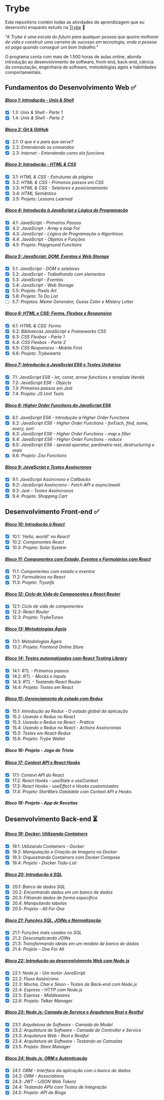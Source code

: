 # Trybe

Este repositório contém todas as atividades de aprendizagem que eu desenvolvi enquanto estudo na [Trybe](https://www.betrybe.com/) :rocket:

_"A Trybe é uma escola do futuro para qualquer pessoa que queira melhorar de vida e construir uma carreira de sucesso em tecnologia, onde a pessoa só paga quando conseguir um bom trabalho."_

O programa conta com mais de 1.500 horas de aulas online, aborda introdução ao desenvolvimento de software, front-end, back-end, ciência da computação, engenharia de software, metodologias ágeis e habilidades comportamentais.

## Fundamentos do Desenvolvimento Web :white_check_mark:

##### [Bloco 1: Introdução - Unix & Shell](https://github.com/TiLourinho/trybe-exercicios/tree/master/01.%20Fundamentos%20do%20Desenvolvimento%20Web/Bloco%2001%20-%20Unix%20%26%20Bash)

- [X] 1.3: _Unix & Shell - Parte 1_
- [X] 1.4: _Unix & Shell - Parte 2_

##### [Bloco 2: Git & GitHub](https://github.com/TiLourinho/trybe-exercicios/tree/master/01.%20Fundamentos%20do%20Desenvolvimento%20Web/Bloco%2002%20-%20Git%2C%20Github%20e%20Internet)

- [X] 2.1: _O que é e para que serve?_
- [X] 2.2: _Entendendo os comandos_
- [X] 2.3: _Internet - Entendendo como ela funciona_

##### [Bloco 3: Introdução - HTML & CSS](https://github.com/TiLourinho/trybe-exercicios/tree/master/01.%20Fundamentos%20do%20Desenvolvimento%20Web/Bloco%2003%20-%20Introdu%C3%A7%C3%A3o%20%C3%A0%20HTML%20e%20CSS)

- [X] 3.1: _HTML & CSS - Estruturas de página_
- [X] 3.2: _HTML & CSS - Primeiros passos em CSS_
- [X] 3.3: _HTML & CSS - Seletores e posicionamento_
- [X] 3.4: _HTML Semântico_
- [X] 3.5: _Projeto: Lessons Learned_

##### [Bloco 4: Introdução à JavaScript e Lógica de Programação](https://github.com/TiLourinho/trybe-exercicios/tree/master/01.%20Fundamentos%20do%20Desenvolvimento%20Web/Bloco%2004%20-%20Introdu%C3%A7%C3%A3o%20%C3%A0%20JavaScript%20e%20L%C3%B3gica%20de%20Programa%C3%A7%C3%A3o)

- [X] 4.1: _JavaScript - Primeiros Passos_
- [X] 4.2: _JavaScript - Array e loop For_
- [X] 4.3: _JavaScript - Lógica de Programação a Algoritmos_
- [X] 4.4: _JavaScript - Objetos e Funções_
- [X] 4.5: _Projeto: Playground Functions_

##### [Bloco 5: JavaScript: DOM, Eventos e Web Storage](https://github.com/TiLourinho/trybe-exercicios/tree/master/01.%20Fundamentos%20do%20Desenvolvimento%20Web/Bloco%2005%20-%20JavaScript:%20DOM%2C%20Eventos%20e%20Web%20Storage)

- [X] 5.1: _JavaScript - DOM e seletores_
- [X] 5.2: _JavaScript - Trabalhando com elementos_
- [X] 5.3: _JavaScript - Eventos_
- [X] 5.4: _JavaScript - Web Storage_
- [X] 5.5: _Projeto: Pixels Art_
- [X] 5.6: _Projeto: To Do List_
- [ ] 5.7: _Projetos: Meme Generator, Guess Color e Mistery Letter_

##### [Bloco 6: HTML e CSS: Forms, Flexbox e Responsivo](https://github.com/TiLourinho/trybe-exercicios/tree/master/01.%20Fundamentos%20do%20Desenvolvimento%20Web/Bloco%2006%20-%20HTML%20e%20CSS:%20Forms%2C%20Flexbox%20e%20Responsivo)

- [X] 6.1: _HTML & CSS: Forms_
- [X] 6.2: _Bibliotecas JavaScript e Frameworks CSS_
- [X] 6.3: _CSS Flexbox - Parte 1_
- [X] 6.4: _CSS Flexbox - Parte 2_
- [X] 6.5: _CSS Responsivo - Mobile First_
- [X] 6.6: _Projeto: Trybewarts_

##### [Bloco 7: Introdução à JavaScript ES6 e Testes Unitários](https://github.com/TiLourinho/trybe-exercicios/tree/master/01.%20Fundamentos%20do%20Desenvolvimento%20Web/Bloco%2007%20-%20Introdu%C3%A7%C3%A3o%20%C3%A0%20JavaScript%20ES6%20e%20Testes%20Unit%C3%A1rios)

- [X] 7.1: _JavaScript ES6 - let, const, arrow functions e template literals_
- [X] 7.2: _JavaScript ES6 - Objects_
- [X] 7.3: _Primeiros passos em Jest_
- [X] 7.4: _Projeto: JS Unit Tests_

##### [Bloco 8: Higher Order Functions do JavaScript ES6](https://github.com/TiLourinho/trybe-exercicios/tree/master/01.%20Fundamentos%20do%20Desenvolvimento%20Web/Bloco%2008%20-%20Higher%20Order%20Functions%20do%20JavaScript%20ES6)

- [X] 8.1: _JavaScript ES6 - Introdução a Higher Order Functions_
- [X] 8.2: _JavaScript ES6 - Higher Order Functions - forEach, find, some, every, sort_
- [X] 8.3: _JavaScript ES6 - Higher Order Functions - map e filter_
- [X] 8.4: _JavaScript ES6 - Higher Order Functions - reduce_
- [X] 8.5: _JavaScript ES6 - spread operator, parâmetro rest, destructuring e mais_
- [X] 8.6: _Projeto: Zoo Functions_

##### [Bloco 9: JavaScript e Testes Assíncronos](https://github.com/TiLourinho/trybe-exercicios/tree/master/01.%20Fundamentos%20do%20Desenvolvimento%20Web/Bloco%2009%20-%20JavaScript%20e%20Testes%20Ass%C3%ADncronos)

- [X] 9.1: _JavaScript Assíncrono e Callbacks_
- [X] 9.2: _JavaScript Assíncrono - Fetch API e async/await_
- [X] 9.3: _Jest - Testes Assíncronos_
- [X] 9.4: _Projeto: Shopping Cart_

## Desenvolvimento Front-end :white_check_mark:

##### [Bloco 10: Introdução à React](https://github.com/TiLourinho/trybe-exercicios/tree/master/02.%20Desenvolvimento%20Front-end/Bloco%2010%20-%20Introdu%C3%A7%C3%A3o%20%C3%A0%20React)

- [X] 10.1: _'Hello, world!' no React!_
- [X] 10.2: _Componentes React_
- [X] 10.3: _Projeto: Solar System_

##### [Bloco 11: Componentes com Estado, Eventos e Formulários com React](https://github.com/TiLourinho/trybe-exercicios/tree/master/02.%20Desenvolvimento%20Front-end/Bloco%2011%20-%20Componentes%20com%20Estado%2C%20Eventos%20e%20Formul%C3%A1rios%20com%20React)

- [X] 11.1: _Componentes com estado e eventos_
- [X] 11.2: _Formulários no React_
- [X] 11.3: _Projeto: Tryunfo_

##### [Bloco 12: Ciclo de Vida de Componentes e React Router](https://github.com/TiLourinho/trybe-exercicios/tree/master/02.%20Desenvolvimento%20Front-end/Bloco%2012%20-%20Ciclo%20de%20Vida%20de%20Componentes%20e%20React%20Router)

- [X] 12.1: _Ciclo de vida de componentes_
- [X] 12.2: _React Router_
- [X] 12.3: _Projeto: TrybeTunes_

##### [Bloco 13: Metodologias Ágeis](https://github.com/TiLourinho/trybe-exercicios/tree/master/02.%20Desenvolvimento%20Front-end/Bloco%2013%20-%20Metodologias%20%C3%81geis/Dia%2013.1%20-%20Metodologias%20%C3%81geis)

- [X] 13.1: _Metodologias Ágeis_
- [X] 13.2: _Projeto: Frontend Online Store_

##### [Bloco 14: Testes automatizados com React Testing Library](https://github.com/TiLourinho/trybe-exercicios/tree/master/02.%20Desenvolvimento%20Front-end/Bloco%2014%20-%20Testes%20automatizados%20com%20React%20Testing%20Library)

- [X] 14.1: _RTL - Primeiros passos_
- [X] 14.2: _RTL - Mocks e Inputs_
- [X] 14.3: _RTL - Testando React Router_
- [X] 14.4: _Projeto: Testes em React_

##### [Bloco 15: Gerenciamento de estado com Redux](https://github.com/TiLourinho/trybe-exercicios/tree/master/02.%20Desenvolvimento%20Front-end/Bloco%2015%20-%20Gerenciamento%20de%20estado%20com%20Redux)

- [X] 15.1: _Introdução ao Redux - O estado global da aplicação_
- [X] 15.2: _Usando o Redux no React_
- [X] 15.3: _Usando o Redux no React - Prática_
- [X] 15.4: _Usando o Redux no React - Actions Assíncronas_
- [X] 15.5: _Testes em React-Redux_
- [X] 15.6: _Projeto: Trybe Wallet_

##### Bloco 16: Projeto - Jogo de Trivia

##### [Bloco 17: Context API e React Hooks](https://github.com/TiLourinho/trybe-exercicios/tree/master/02.%20Desenvolvimento%20Front-end/Bloco%2017%20-%20Context%20API%20e%20React%20Hooks)

- [X] 17.1: _Context API do React_
- [X] 17.2: _React Hooks - useState e useContext_
- [X] 17.3: _React Hooks - useEffect e Hooks customizados_
- [X] 17.4: _Projeto: StarWars Datatable com Context API e Hooks_

##### Bloco 18: Projeto - App de Receitas

## Desenvolvimento Back-end :hourglass_flowing_sand:

##### [Bloco 19: Docker: Utilizando Containers](https://github.com/TiLourinho/trybe-exercicios/tree/master/03.%20Desenvolvimento%20Back-end/Bloco%2019%20-%20Docker:%20Utilizando%20Containers)

- [X] 19.1: _Utilizando Containers - Docker_
- [X] 19.2: _Manipulação e Criação de Imagens no Docker_
- [X] 19.3: _Orquestrando Containers com Docker Compose_
- [X] 19.4: _Projeto - Docker Todo-List_

##### [Bloco 20: Introdução à SQL](https://github.com/TiLourinho/trybe-exercicios/tree/master/03.%20Desenvolvimento%20Back-end/Bloco%2020%20-%20Introdu%C3%A7%C3%A3o%20%C3%A0%20SQL)

- [X] 20.1: _Banco de dados SQL_
- [X] 20.2: _Encontrando dados em um banco de dados_
- [X] 20.3: _Filtrando dados de forma específica_
- [X] 20.4: _Manipulando tabelas_
- [X] 20.5: _Projeto - All For One_

##### [Bloco 21: Funções SQL, JOINs e Normalização](https://github.com/TiLourinho/trybe-exercicios/tree/master/03.%20Desenvolvimento%20Back-end/Bloco%2021%20-%20Fun%C3%A7%C3%B5es%20SQL%2C%20JOINs%20e%20Normaliza%C3%A7%C3%A3o)

- [X] 21.1: _Funções mais usadas no SQL_
- [X] 21.2: _Descomplicando JOINs_
- [X] 21.3: _Transformando ideias em um modelo de banco de dados_
- [X] 21.4: _Projeto - One For All_

##### [Bloco 22: Introdução ao desenvolvimento Web com Node.js](https://github.com/TiLourinho/trybe-exercicios/tree/master/03.%20Desenvolvimento%20Back-end/Bloco%2022%20-%20Introdu%C3%A7%C3%A3o%20ao%20desenvolvimento%20Web%20com%20Node.js)

- [X] 22.1: _Node.js - Um motor JavaScript_
- [X] 22.2: _Fluxo Assíncrono_
- [X] 22.3: _Mocha, Chai e Sinon - Testes de Back-end com Node.js_
- [X] 22.4: _Express - HTTP com Node.js_
- [X] 22.5: _Express - Middlewares_
- [X] 22.6: _Projeto: Talker Manager_

##### [Bloco 23: Node.js: Camada de Serviço e Arquitetura Rest e Restful](https://github.com/TiLourinho/trybe-exercicios/tree/master/03.%20Desenvolvimento%20Back-end/Bloco%2023%20-%20Node.js:%20Camada%20de%20Servi%C3%A7o%20e%20Arquitetura%20Rest%20e%20Restful)

- [X] 23.1: _Arquitetura de Software - Camada de Model_
- [X] 23.2: _Arquitetura de Software - Camada de Controller e Service_
- [X] 23.3: _Arquitetura Web - Rest e Restful_
- [X] 23.4: _Arquitetura de Software - Testando as Camadas_
- [X] 23.5: _Projeto: Store Manager_

##### [Bloco 24: Node.js: ORM e Autenticação](https://github.com/TiLourinho/trybe-exercicios/tree/master/03.%20Desenvolvimento%20Back-end/Bloco%2024%20-%20Node.js:%20ORM%20e%20Autentica%C3%A7%C3%A3o)

- [X] 24.1: _ORM - Interface da aplicação com o banco de dados_
- [X] 24.2: _ORM - Associations_
- [X] 24.3: _JWT - (JSON Web Token)_
- [X] 24.4: _Testando APIs com Testes de Integração_
- [X] 24.5: _Projeto: API de Blogs_
